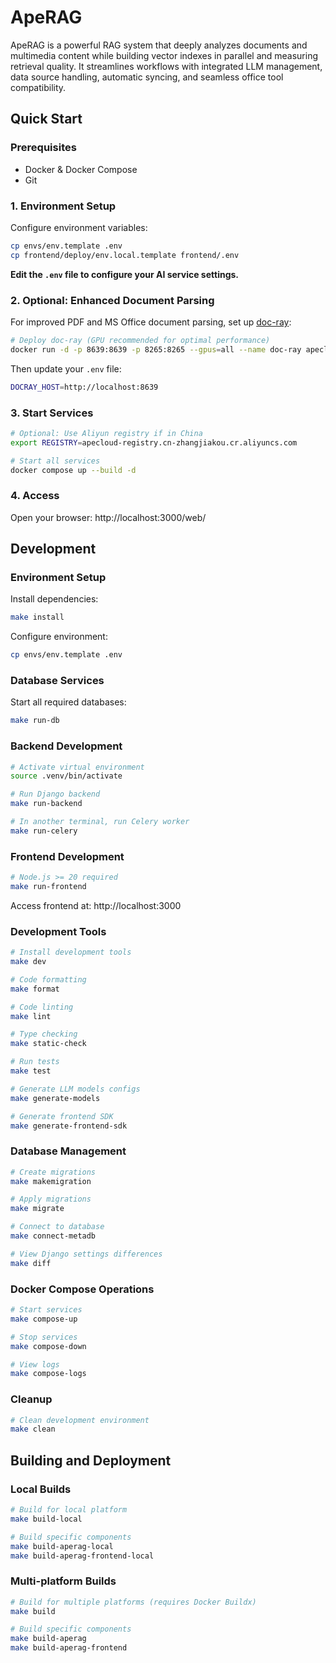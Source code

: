# ApeRAG

ApeRAG is a powerful RAG system that deeply analyzes documents and multimedia content while building vector indexes in parallel and measuring retrieval quality. It streamlines workflows with integrated LLM management, data source handling, automatic syncing, and seamless office tool compatibility.

## Quick Start

### Prerequisites

- Docker & Docker Compose
- Git

### 1. Environment Setup

Configure environment variables:
```bash
cp envs/env.template .env
cp frontend/deploy/env.local.template frontend/.env
```

**Edit the `.env` file to configure your AI service settings.**

### 2. Optional: Enhanced Document Parsing

For improved PDF and MS Office document parsing, set up [doc-ray](https://github.com/apecloud/doc-ray):

```bash
# Deploy doc-ray (GPU recommended for optimal performance)
docker run -d -p 8639:8639 -p 8265:8265 --gpus=all --name doc-ray apecloud/doc-ray
```

Then update your `.env` file:
```bash
DOCRAY_HOST=http://localhost:8639
```

### 3. Start Services

```bash
# Optional: Use Aliyun registry if in China
export REGISTRY=apecloud-registry.cn-zhangjiakou.cr.aliyuncs.com

# Start all services
docker compose up --build -d
```

### 4. Access

Open your browser: http://localhost:3000/web/

## Development

### Environment Setup

Install dependencies:
```bash
make install
```

Configure environment:
```bash
cp envs/env.template .env
```

### Database Services

Start all required databases:
```bash
make run-db
```

### Backend Development

```bash
# Activate virtual environment
source .venv/bin/activate

# Run Django backend
make run-backend

# In another terminal, run Celery worker
make run-celery
```

### Frontend Development

```bash
# Node.js >= 20 required
make run-frontend
```

Access frontend at: http://localhost:3000

### Development Tools

```bash
# Install development tools
make dev

# Code formatting
make format

# Code linting
make lint

# Type checking
make static-check

# Run tests
make test

# Generate LLM models configs
make generate-models

# Generate frontend SDK
make generate-frontend-sdk
```

### Database Management

```bash
# Create migrations
make makemigration

# Apply migrations
make migrate

# Connect to database
make connect-metadb

# View Django settings differences
make diff
```

### Docker Compose Operations

```bash
# Start services
make compose-up

# Stop services
make compose-down

# View logs
make compose-logs
```

### Cleanup

```bash
# Clean development environment
make clean
```

## Building and Deployment

### Local Builds

```bash
# Build for local platform
make build-local

# Build specific components
make build-aperag-local
make build-aperag-frontend-local
```

### Multi-platform Builds

```bash
# Build for multiple platforms (requires Docker Buildx)
make build

# Build specific components
make build-aperag
make build-aperag-frontend
```